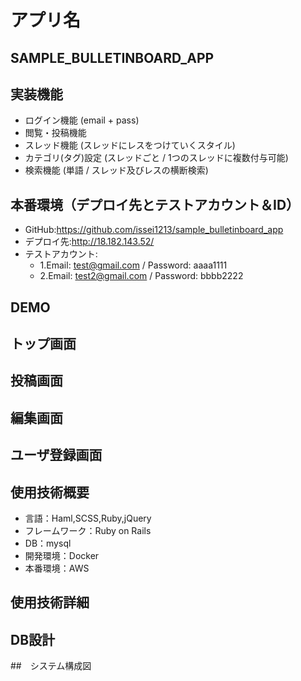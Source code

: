 # アプリ名
## SAMPLE_BULLETINBOARD_APP

## 実装機能
  * ログイン機能 (email + pass)
  * 閲覧・投稿機能
  * スレッド機能 (スレッドにレスをつけていくスタイル)
  * カテゴリ(タグ)設定 (スレッドごと / 1つのスレッドに複数付与可能)
  * 検索機能 (単語 / スレッド及びレスの横断検索)

## 本番環境（デプロイ先とテストアカウント＆ID）
- GitHub:https://github.com/issei1213/sample_bulletinboard_app
- デプロイ先:http://18.182.143.52/
- テストアカウント:
  - 1.Email: test@gmail.com / Password: aaaa1111
  - 2.Email: test2@gmail.com / Password: bbbb2222

## DEMO
## トップ画面

## 投稿画面

## 編集画面

## ユーザ登録画面

## 使用技術概要
  - 言語：Haml,SCSS,Ruby,jQuery
  - フレームワーク：Ruby on Rails
  - DB：mysql
  - 開発環境：Docker
  - 本番環境：AWS

## 使用技術詳細


## DB設計

##　システム構成図

